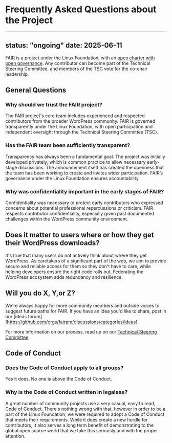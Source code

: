 # Frequently Asked Questions about the Project

---
status: "ongoing"
date: 2025-06-11
---

FAIR is a project under the Linux Foundation, with an [open charter with open governance](https://lfx-cdn-prod.s3.us-east-1.amazonaws.com/project-artifacts/fair-package-manager/fair-package-manager_Charter.pdf?v=1749049715416). Any contributor can become part of the Technical Steering Committee, and members of the TSC vote for the co-chair leadership.

## General Questions

### Why should we trust the FAIR project?

The FAIR project's core team includes experienced and respected contributors from the broader WordPress community. FAIR is governed transparently under the Linux Foundation, with open participation and independent oversight through the Technical Steering Committee (TSC).

### Has the FAIR team been sufficiently transparent?

Transparency has always been a fundamental goal. The project was initially developed privately, which is common practice to allow necessary early-stage discussions. The announcement itself has created the openness that the team has been working to create  and invites wider participation. FAIR’s governance under the Linux Foundation ensures accountability.

### Why was confidentiality important in the early stages of FAIR?

Confidentiality was necessary to protect early contributors who expressed concerns about potential professional repercussions or criticism. FAIR respects contributor confidentiality, especially given past documented challenges within the WordPress community environment.

## Does it matter to users where or how they get their WordPress downloads?

It's true that many users do not actively think about where they get WordPress. As caretakers of a significant part of the web, we aim to provide secure and reliable access for them so they don't have to care, while helping developers ensure the right code rolls out. Federating the WordPress ecosystem adds redundancy and resilience.

## Will you do X, Y,or Z?

We're always happy for more community members and outside voices to suggest future paths for FAIR. If you have an idea you'd like to share, post in our [ideas forum][https://github.com/orgs/fairpm/discussions/categories/ideas].

For more information on our process, read up on our [Technical Steering Committee](https://github.com/fairpm/tsc).

## Code of Conduct

### Does the Code of Conduct apply to all groups?

Yes it does. No one is above the Code of Conduct.

### Why is the Code of Conduct written in legalese?

A great number of community projects use a very casual, easy to read, Code of Conduct. There's nothing wrong with that, however in order to be a part of the Linux Foundation, we were required to adopt a Code of Conduct that meets their requirements. While it does create a new hurdle for contributors, it also serves a long term benefit of demonstrating to the global open source world that we take this seriously and with the proper attention.
